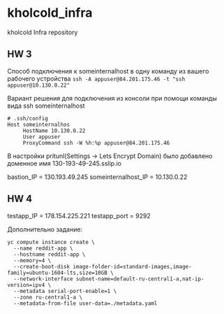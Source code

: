 # kholcold_infra
kholcold Infra repository

## HW 3
Способ подключения к someinternalhost в одну команду из вашего рабочего устройства
```ssh -A appuser@84.201.175.46 -t "ssh appuser@10.130.0.22"```

Вариант решения для подключения из консоли при помощи команды вида ssh someinternalhost
```
# .ssh/config
Host someinternalhos
     HostName 10.130.0.22
     User appuser
     ProxyCommand ssh -W %h:%p appuser@84.201.175.46
```
В настройки pritunl(Settings -> Lets Encrypt Domain) было добавлено доменное имя 130-193-49-245.sslip.io

bastion_IP = 130.193.49.245
someinternalhost_IP = 10.130.0.22

## HW 4
testapp_IP = 178.154.225.221
testapp_port = 9292

Дополнительно задание:
```
yc compute instance create \
  --name reddit-app \
  --hostname reddit-app \
  --memory=4 \
  --create-boot-disk image-folder-id=standard-images,image-family=ubuntu-1604-lts,size=10GB \
  --network-interface subnet-name=default-ru-central1-a,nat-ip-version=ipv4 \
  --metadata serial-port-enable=1 \
  --zone ru-central1-a \
  --metadata-from-file user-data=./metadata.yaml
```
